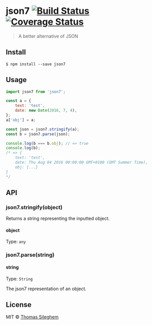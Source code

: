 # json7 [![Build Status](https://travis-ci.org/mastilver/json7.svg?branch=master)](https://travis-ci.org/mastilver/json7) [![Coverage Status](https://coveralls.io/repos/github/mastilver/json7/badge.svg?branch=master)](https://coveralls.io/github/mastilver/json7?branch=master)

> A better alternative of JSON


## Install

```
$ npm install --save json7
```


## Usage

```js
import json7 from 'json7';

const a = {
    text: 'test',
    date: new Date(2016, 7, 4),
};
a['obj'] = a;

const json = json7.stringify(a);
const b = json7.parse(json);

console.log(b === b.obj); // => true
console.log(b);
/* => {
    text: 'test',
    date: Thu Aug 04 2016 00:00:00 GMT+0100 (GMT Summer Time),
    obj: {...}
}
*/  
```


## API

### json7.stringify(object)

Returns a string representing the inputted object.

#### object

Type: `any`


### json7.parse(string)

#### string

Type: `String`

The json7 representation of an object.

## License

MIT © [Thomas Sileghem](http://mastilver.com)
